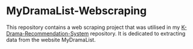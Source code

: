 # MyDramaList-Webscraping
This repository contains a web scraping project that was utilised in my [K-Drama-Recommendation-System](https://github.com/nuralyaw/K-Drama-Recommendation-System) repository. It is dedicated to extracting data from the website MyDramaList.
